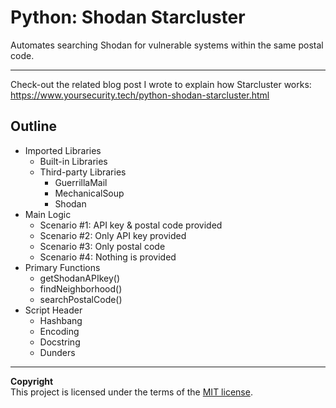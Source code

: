 # Python: Shodan Starcluster
Automates searching Shodan for vulnerable systems within the same postal code.

---

Check-out the related blog post I wrote to explain how Starcluster works: <br>
https://www.yoursecurity.tech/python-shodan-starcluster.html

## Outline
* Imported Libraries
	* Built-in Libraries
	* Third-party Libraries
		* GuerrillaMail
		* MechanicalSoup
		* Shodan
* Main Logic
	* Scenario #1: API key & postal code provided
	* Scenario #2: Only API key provided
	* Scenario #3: Only postal code
	* Scenario #4: Nothing is provided
* Primary Functions
	* getShodanAPIkey()
	* findNeighborhood()
	* searchPostalCode()
* Script Header
	* Hashbang
	* Encoding
	* Docstring
	* Dunders

---

**Copyright**<br>
This project is licensed under the terms of the [MIT license](/LICENSE).
